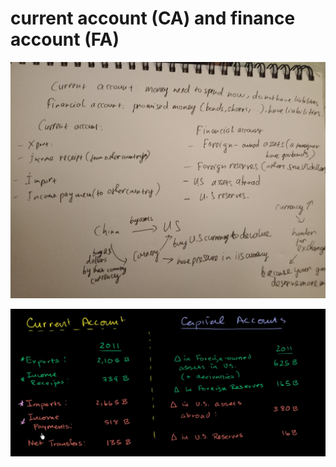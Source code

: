 # current account (CA) and finance account (FA)

![](IMG20230905232950.jpg)

![](2023-09-05-23-35-24.png)